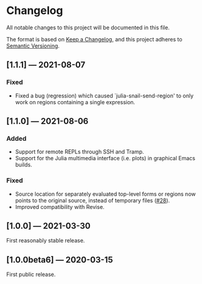 # Changelog

All notable changes to this project will be documented in this file.

The format is based on [Keep a Changelog](https://keepachangelog.com/en/1.0.0/),
and this project adheres to [Semantic Versioning](https://semver.org/spec/v2.0.0.html).


## [1.1.1] — 2021-08-07

### Fixed

- Fixed a bug (regression) which caused `julia-snail-send-region' to only work on regions containing a single expression.


## [1.1.0] — 2021-08-06

### Added

- Support for remote REPLs through SSH and Tramp.
- Support for the Julia multimedia interface (i.e. plots) in graphical Emacs builds.


### Fixed

- Source location for separately evaluated top-level forms or regions now points to the original source, instead of temporary files ([#28](https://github.com/gcv/julia-snail/issues/28)).
- Improved compatibility with Revise.


## [1.0.0] — 2021-03-30

First reasonably stable release.


## [1.0.0beta6] — 2020-03-15

First public release.
